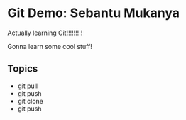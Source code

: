 # Git Demo: Sebantu Mukanya

Actually learning Git!!!!!!!!!

Gonna learn some cool stuff!

## Topics
- git pull
- git push
- git clone
- git push
